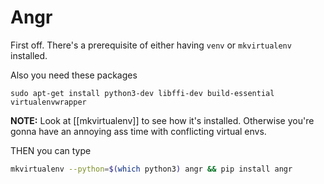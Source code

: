 # Angr
First off. There's a prerequisite of either having `venv` or `mkvirtualenv` installed.

Also you need these packages

```
sudo apt-get install python3-dev libffi-dev build-essential virtualenvwrapper
```

**NOTE:** Look at [[mkvirtualenv]] to see how it's installed. Otherwise you're gonna have an annoying ass time with conflicting virtual envs.

THEN you can type

```sh
mkvirtualenv --python=$(which python3) angr && pip install angr
```
